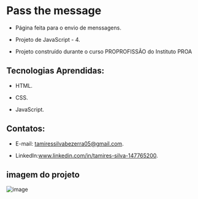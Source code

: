 # Pass the message


 - Página feita para o envio de menssagens.

 - Projeto de JavaScript - 4.
  
 - Projeto construído durante o curso PROPROFISSÃO do Instituto PROA
   
   
## Tecnologias Aprendidas:

 - HTML.
   
 - CSS.

 - JavaScript.

## Contatos:
 - E-mail: tamiressilvabezerra05@gmail.com.
   
 - LinkedIn:www.linkedin.com/in/tamires-silva-147765200.

    
    
## imagem do projeto

![image](https://github.com/tamiressil/Pass-the-Message/assets/163886976/bd071d76-bcfb-419a-bd14-3a3aaa430d34)
